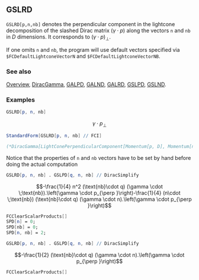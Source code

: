## GSLRD

`GSLRD[p,n,nb]` denotes the perpendicular component in the lightcone decomposition of the slashed Dirac matrix $(\gamma \cdot p)$  along the vectors `n` and `nb`  in $D$ dimensions. It corresponds to $(\gamma \cdot p)_{\perp}$.

If one omits `n` and `nb`, the program will use default vectors specified via `$FCDefaultLightconeVectorN` and `$FCDefaultLightconeVectorNB`.

### See also

[Overview](Extra/FeynCalc.md), [DiracGamma](DiracGamma.md), [GALPD](GALPD.md), [GALND](GALND.md), [GALRD](GALRD.md), [GSLPD](GSLPD.md), [GSLND](GSLND.md).

### Examples

```mathematica
GSLRD[p, n, nb]
```

$$\gamma \cdot p_{\perp }$$

```mathematica
StandardForm[GSLRD[p, n, nb] // FCI]

(*DiracGamma[LightConePerpendicularComponent[Momentum[p, D], Momentum[n, D], Momentum[nb, D]], D]*)
```

Notice that the properties of `n` and `nb` vectors have to be set by hand before doing the actual computation

```mathematica
GSLRD[p, n, nb] . GSLPD[q, n, nb] // DiracSimplify
```

$$-\frac{1}{4} n^2 (\text{nb}\cdot q) (\gamma \cdot \;\text{nb}).\left(\gamma \cdot p_{\perp }\right)-\frac{1}{4} (n\cdot \;\text{nb}) (\text{nb}\cdot q) (\gamma \cdot n).\left(\gamma \cdot p_{\perp }\right)$$

```mathematica
FCClearScalarProducts[]
SPD[n] = 0;
SPD[nb] = 0;
SPD[n, nb] = 2;
```

```mathematica
GSLRD[p, n, nb] . GSLPD[q, n, nb] // DiracSimplify
```

$$-\frac{1}{2} (\text{nb}\cdot q) (\gamma \cdot n).\left(\gamma \cdot p_{\perp }\right)$$

```mathematica
FCClearScalarProducts[]
```